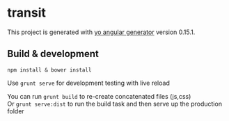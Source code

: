 # transit

This project is generated with [yo angular generator](https://github.com/yeoman/generator-angular)
version 0.15.1.

## Build & development

`npm install & bower install`

Use `grunt serve` for development testing with live reload

You can run `grunt build` to re-create concatenated files (js,css)      
Or `grunt serve:dist` to run the build task and then serve up the production folder